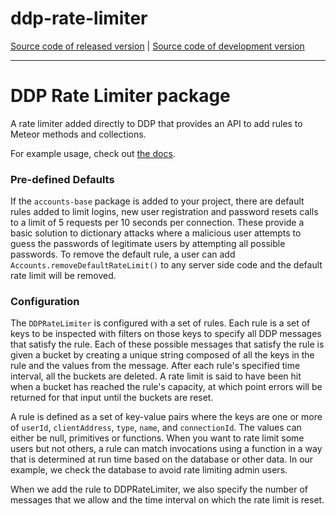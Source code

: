 # ddp-rate-limiter
[Source code of released version](https://github.com/meteor/meteor/tree/master/packages/ddp-rate-limiter) | [Source code of development version](https://github.com/meteor/meteor/tree/devel/packages/ddp-rate-limiter)
***

DDP Rate Limiter package
===

A rate limiter added directly to DDP that provides an API to add rules to
Meteor methods and collections.

For example usage, check out 
[the docs](http://docs.meteor.com/api/methods.html#ddpratelimiter).

### Pre-defined Defaults

If the `accounts-base` package is added to your
project, there are default rules added to limit logins, new user registration
and password resets calls to a limit of 5 requests per 10 seconds per
connection.
These provide a basic solution to dictionary attacks where a malicious user
attempts to guess the passwords of legitimate users by attempting all possible
passwords. To remove the default rule, a user can add
`Accounts.removeDefaultRateLimit()` to any server side code and the default
rate limit will be removed.

### Configuration

The `DDPRateLimiter` is configured with a set of rules. Each rule is a set of
keys to be inspected with filters on those keys to specify all DDP messages
that satisfy the rule. Each of these possible messages that satisfy the rule
is given a bucket by creating a unique string composed of all the keys in the
rule and the values from the message. After each rule's specified time
interval, all the buckets are deleted. A rate limit is said to have been hit
when a bucket has reached the rule's capacity, at which point errors will be
returned for that input until the buckets are reset.

A rule is defined as a set of key-value pairs where the keys are one or more
of `userId`, `clientAddress`, `type`, `name`, and `connectionId`. The values
can either be null, primitives or functions. When you want to rate limit some
users but not others, a rule can match invocations using a function in a way
that is determined at run time based on the database or other data. In our
example, we check the database to avoid rate limiting admin users.

When we add the rule to DDPRateLimiter, we also specify the number of messages
that we allow and the time interval on which the rate limit is reset.
